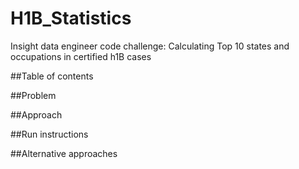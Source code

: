 # H1B_Statistics
Insight data engineer code challenge: Calculating Top 10 states and occupations in certified h1B cases

##Table of contents

##Problem

##Approach

##Run instructions

##Alternative approaches
